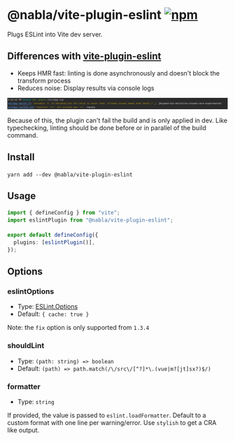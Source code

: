 # @nabla/vite-plugin-eslint [![npm](https://img.shields.io/npm/v/@nabla/vite-plugin-eslint)](https://www.npmjs.com/package/@nabla/vite-plugin-eslint)

Plugs ESLint into Vite dev server.

## Differences with [vite-plugin-eslint](https://github.com/gxmari007/vite-plugin-eslint)

- Keeps HMR fast: linting is done asynchronously and doesn't block the transform process
- Reduces noise: Display results via console logs

![logs.png](logs.png)

Because of this, the plugin can't fail the build and is only applied in dev. Like typechecking, linting should be done before or in parallel of the build command.

## Install

`yarn add --dev @nabla/vite-plugin-eslint`

## Usage

```ts
import { defineConfig } from "vite";
import eslintPlugin from "@nabla/vite-plugin-eslint";

export default defineConfig({
  plugins: [eslintPlugin()],
});
```

## Options

### eslintOptions

- Type: [ESLint.Options](https://eslint.org/docs/developer-guide/nodejs-api#-new-eslintoptions)
- Default: `{ cache: true }`

Note: the `fix` option is only supported from `1.3.4`

### shouldLint

- Type: `(path: string) => boolean`
- Default: `(path) => path.match(/\/src\/[^?]*\.(vue|m?[jt]sx?)$/)`

### formatter

- Type: `string`

If provided, the value is passed to `eslint.loadFormatter`. Default to a custom format with one line per warning/error. Use `stylish` to get a CRA like output.
